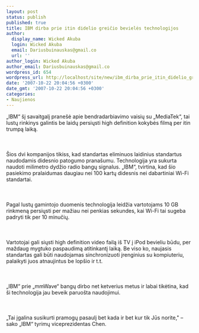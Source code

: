 ```yaml
---
layout: post
status: publish
published: true
title: IBM dirba prie itin didelio greičio bevielės technologijos
author:
  display_name: Wicked Akuba
  login: Wicked Akuba
  email: Dariusbuinauskas@gmail.co
  url: ''
author_login: Wicked Akuba
author_email: Dariusbuinauskas@gmail.co
wordpress_id: 654
wordpress_url: http://localhost/site/new/ibm_dirba_prie_itin_didelio_greicio_bevieles_technologijos/
date: '2007-10-22 20:04:56 +0300'
date_gmt: '2007-10-22 20:04:56 +0300'
categories:
- Naujienos
---
```

<p>„IBM“ šį savaitgalį pranešė apie bendradarbiavimo vaisių su „MediaTek“, tai lustų rinkinys galintis be laidų persiųsti high definition kokybės filmą per itin trumpą laiką.<br />
<br><br />
<br>Šios dvi kompanijos tikiss, kad standartas eliminuos laidinius standartus naudodamis didesnio patogumo pranašumu.  Technologija yra sukurta naudoti milimetro dydžio radio bangų signalus.  „IBM“, tvirtina, kad šio pasiekimo pralaidumas daugiau nei 100 kartų didesnis nei dabartiniai Wi-Fi standartai.<br />
<br><br />
<br>Pagal lustų gamintojo duomenis technologija leidžia vartotojams 10 GB rinkmeną persiųsti per mažiau nei penkias sekundes, kai Wi-Fi tai sugeba padryti tik per 10 minučių.<br />
<br><br />
<br>Vartotojai gali siųsti high definition video failą iš TV į iPod bevieliu būdu, per maždaug mygtuko paspaudimą atitinkantį laiką. Be viso ko, naujasis standartas gali būti naudojamas sinchronizuoti įrenginius su kompiuteriu, palaikyti juos atnaujintus be lopšio ir t.t.<br />
<br><br />
<br>„IBM“ prie „mmWave“ bangų dirbo net ketverius metus ir labai tikėtina, kad ši technologija jau beveik paruošta naudojimui.<br />
<br><br />
<br>„Tai įgalina susikurti pramogų pasaulį bet kada ir bet kur tik Jūs norite,&quot; – sako „IBM“ tyrimų viceprezidentas Chen.<br />
<br></p>
